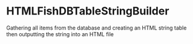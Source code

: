 # HTMLFishDBTableStringBuilder
Gathering all items from the database and creating an HTML string table then outputting the string into an HTML file
